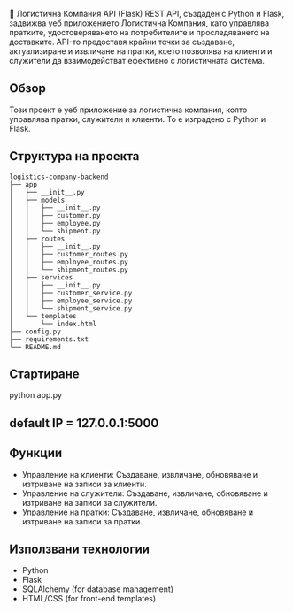 🚀 Логистична Компания API (Flask)
REST API, създаден с Python и Flask, задвижва уеб приложението Логистична Компания, като управлява пратките, удостоверяването на потребителите и проследяването на доставките. API-то предоставя крайни точки за създаване, актуализиране и извличане на пратки, което позволява на клиенти и служители да взаимодействат ефективно с логистичната система.

## Обзор
Този проект е уеб приложение за логистична компания, която управлява пратки, служители и клиенти. То е изградено с Python и Flask.

## Структура на проекта
```
logistics-company-backend
├── app
│   ├── __init__.py
│   ├── models
│   │   ├── __init__.py
│   │   ├── customer.py
│   │   ├── employee.py
│   │   └── shipment.py
│   ├── routes
│   │   ├── __init__.py
│   │   ├── customer_routes.py
│   │   ├── employee_routes.py
│   │   └── shipment_routes.py
│   ├── services
│   │   ├── __init__.py
│   │   ├── customer_service.py
│   │   ├── employee_service.py
│   │   └── shipment_service.py
│   └── templates
│       └── index.html
├── config.py
├── requirements.txt
└── README.md
```


## Стартиране
python app.py

## default IP = 127.0.0.1:5000
## Функции
- Управление на клиенти: Създаване, извличане, обновяване и изтриване на записи за клиенти.
- Управление на служители: Създаване, извличане, обновяване и изтриване на записи за служители.
- Управление на пратки: Създаване, извличане, обновяване и изтриване на записи за пратки.

## Използвани технологии
- Python
- Flask
- SQLAlchemy (for database management)
- HTML/CSS (for front-end templates)
